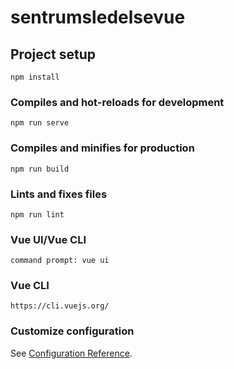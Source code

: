 # sentrumsledelsevue

## Project setup
```
npm install
```

### Compiles and hot-reloads for development
```
npm run serve
```

### Compiles and minifies for production
```
npm run build
```

### Lints and fixes files
```
npm run lint
```

### Vue UI/Vue CLI
```
command prompt: vue ui
```
### Vue CLI
```
https://cli.vuejs.org/
```

### Customize configuration
See [Configuration Reference](https://cli.vuejs.org/config/).
